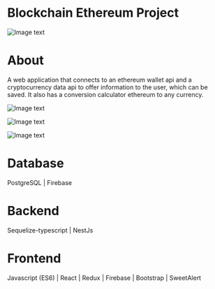 # Blockchain Ethereum Project

![Image text](https://github.com/valkiriaspell/NerdoProject/blob/master/1.png)


# About

A web application that connects to an ethereum wallet api and a cryptocurrency data api to offer information to the user, which can be saved. 
It also has a conversion calculator ethereum to any currency.

![Image text](https://github.com/valkiriaspell/NerdoProject/blob/master/eth2.png)

![Image text](https://github.com/valkiriaspell/NerdoProject/blob/master/eth%203.jpg)

![Image text](https://github.com/valkiriaspell/NerdoProject/blob/master/eth4.png)


# Database
PostgreSQL | Firebase

# Backend
Sequelize-typescript | NestJs

# Frontend
Javascript (ES6) | React | Redux | Firebase | Bootstrap | SweetAlert 
